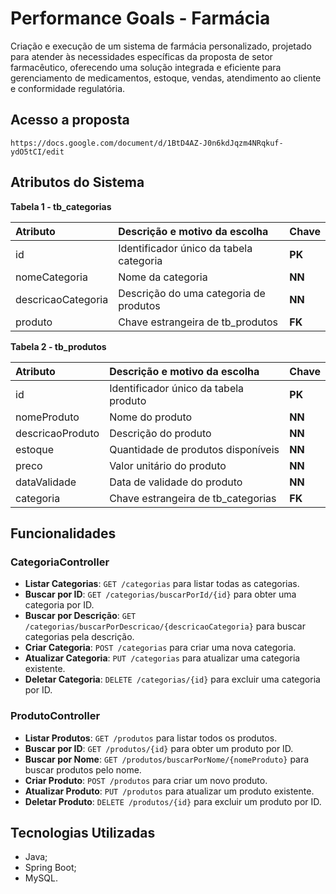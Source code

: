 # Performance Goals - Farmácia

Criação e execução de um sistema de farmácia personalizado, projetado para atender às necessidades específicas da proposta de setor farmacêutico, oferecendo uma solução integrada e eficiente para gerenciamento de medicamentos, estoque, vendas, atendimento ao cliente e conformidade regulatória.

## Acesso a proposta
```
https://docs.google.com/document/d/1BtD4AZ-J0n6kdJqzm4NRqkuf-ydO5tCI/edit
```

## Atributos do Sistema

**Tabela 1 - tb_categorias**
 
<div align="center">

| Atributo   | Descrição e motivo da escolha       | Chave       |
| :---------- | :--------- | :---------------------------------- |
| id  | Identificador único da tabela categoria | **PK** |
| nomeCategoria | Nome da categoria | **NN** |
| descricaoCategoria | Descrição do uma categoria de produtos | **NN** |
| produto | Chave estrangeira de tb_produtos | **FK** |

</div>

**Tabela 2 - tb_produtos**
 
<div align="center">

| Atributo   | Descrição e motivo da escolha       | Chave       |
| :---------- | :--------- | :---------------------------------- |
| id  | Identificador único da tabela produto | **PK** |
| nomeProduto | Nome do produto | **NN** |
| descricaoProduto | Descrição do produto | **NN** |
| estoque | Quantidade de produtos disponíveis | **NN** |
| preco | Valor unitário do produto | **NN** |
| dataValidade | Data de validade do produto | **NN** |
| categoria | Chave estrangeira de tb_categorias | **FK** |

</div>


## Funcionalidades
### CategoriaController
- **Listar Categorias**: `GET /categorias` para listar todas as categorias. 
- **Buscar por ID**: `GET /categorias/buscarPorId/{id}` para obter uma categoria por ID. 
- **Buscar por Descrição**: `GET /categorias/buscarPorDescricao/{descricaoCategoria}` para buscar categorias pela descrição. 
- **Criar Categoria**: `POST /categorias` para criar uma nova categoria.
- **Atualizar Categoria**: `PUT /categorias` para atualizar uma categoria existente. 
- **Deletar Categoria**: `DELETE /categorias/{id}` para excluir uma categoria por ID. 

### ProdutoController
- **Listar Produtos**: `GET /produtos` para listar todos os produtos.
- **Buscar por ID**: `GET /produtos/{id}` para obter um produto por ID.
- **Buscar por Nome**: `GET /produtos/buscarPorNome/{nomeProduto}` para buscar produtos pelo nome.
- **Criar Produto**: `POST /produtos` para criar um novo produto.
- **Atualizar Produto**: `PUT /produtos` para atualizar um produto existente.
- **Deletar Produto**: `DELETE /produtos/{id}` para excluir um produto por ID. 


## Tecnologias Utilizadas
- Java;
- Spring Boot;
- MySQL.


